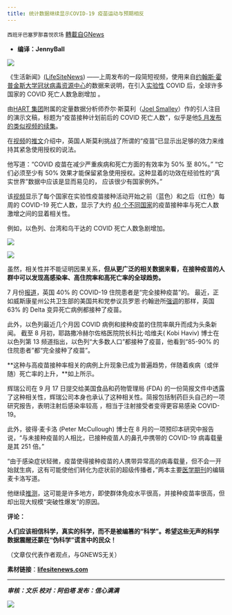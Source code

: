 ```yaml
---
title: 统计数据继续显示COVID-19 疫苗运动与预期相反
---
```

`西班牙巴塞罗那喜悦农场` [轉載自GNews](https://gnews.org/zh-hans/1580834/)

- **编译：JennyBall**


![](https://assets.gnews.org/wp-content/uploads/2021/10/tempsnip269.png)

《生活新闻》[(LifeSiteNews](https://www.lifesitenews.com/)) ——上周发布的一段简短视频，使用来自[约翰斯·霍普金斯大学冠状病毒资源中心](https://coronavirus.jhu.edu/)的数据来说明，在引入[实验性](https://www.lifesitenews.com/blogs/10-reasons-why-the-fda-approval-for-pfizer-jab-isnt-about-health-but-about-forcing-people-to-take-the-shot/?utm_source=featured&amp;utm_campaign=usa) COVID 后，全球许多国家的 COVID 死亡人数急剧增加 。

由[HART 集团](https://www.hartgroup.org/)附属的定量数据分析师乔尔·斯莫利（[Joel Smalley](https://twitter.com/RealJoelSmalley)）作的引人注目的演示文稿，标题为“疫苗接种计划前后的 COVID 死亡人数”，似乎是他[5 月发布的类似视频的续集](https://www.lifesitenews.com/news/video-points-out-unexpected-spikes-in-covid-19-deaths-following-vaccine-uptake/)。

在[视频](https://www.youtube.com/watch?v=WR-pqrMWu3E)的[推文](https://twitter.com/RealJoelSmalley/status/1442059898582355969)介绍中，英国人斯莫利挑战了所谓的“疫苗”已显示出足够的效力来维持其紧急使用授权的说法。

他写道：“COVID 疫苗在减少严重疾病和死亡方面的有效率为 50% 至 80%。” “它们必须至少有 50% 效果才能保留紧急使用授权。这种显着的功效在经验性的“真实世界”数据中应该是显而易见的， 应该很少有国家例外。”

该[视频](https://www.youtube.com/watch?v=WR-pqrMWu3E)显示了每个国家在实验性疫苗接种活动开始之前（蓝色）和之后（红色）每周的 COVID-19 死亡人数，显示了大约 [40 个不同国家](https://photos.google.com/share/AF1QipN3RNLe6QJrvtlyUquqWTfYEX6FDVME1Xy4KK8FbognSTIEJNDn4YmpMyizuGrk3Q?pli=1&amp;key=VWxnOU5uZGlYY3FHWlE3aUNGY05KVDNRUmgtZ2x3)的疫苗接种率与死亡人数激增之间的显着相关性。

例如，以色列、台湾和乌干达的 COVID 死亡人数急剧增加。

![](https://assets.gnews.org/wp-content/uploads/2021/10/tempsnip270.png)

![](https://assets.gnews.org/wp-content/uploads/2021/10/tempsnip271.png)

虽然，相关性并不能证明因果关系，**但从更广泛的相关数据来看，在接种疫苗的人群中可以发现高感染率、高住院率和高死亡率的全球趋势。**

7 月份[报道](https://www.lifesitenews.com/news/uk-govt-official-revises-previous-statement-asserts-only-60-of-covid-hospitalizations-are-of-the-unvaccinated)，英国 40% 的 COVID-19 住院患者是“完全接种疫苗”的。 最近，正如威斯康星州公共卫生部的美国共和党参议员罗恩·约翰逊所[强调](https://fb.watch/8qcN_XZQZy/)的那样，英国 63% 的 Delta 变异死亡病例都接种了疫苗。

此外，以色列最近几个月因 COVID 病例和接种疫苗的住院率飙升而成为头条新闻。 截至 8 月初，耶路撒冷赫尔佐格医院院长科比·哈维夫( Kobi Haviv) 博士在以色列第 13 频道指出，以色列“大多数人口”都接种了疫苗，他看到“85-90% 的住院患者”都“完全接种了疫苗”。

**这种与高疫苗接种率相关的病例上升现象已成为普遍趋势，伴随着疾病（或伴随）死亡率的上升，**如上所示。

辉瑞公司在 9 月 17 日提交给美国食品和药物管理局 (FDA) 的一份简报文件中透露了这种相关性，辉瑞公司本身也承认了这种相关性。简报包括制药巨头自己的一项研究报告，表明注射后感染率较高 ，相当于注射接受者变得更容易感染 COVID-19。

此外，彼得·麦卡洛 (Peter McCullough) 博士在 8 月的一项预印本研究中报告说，“与未接种疫苗的人相比，已接种疫苗人的鼻孔中携带的 COVID-19 病毒载量是其 251 倍。”

“由于感染症状轻微，疫苗使得接种疫苗的人携带异常高的病毒载量，但不会一开始就生病，这有可能使他们转化为症状前的超级传播者，”两本主要[医学期刊](https://www.ajconline.org/)的编辑麦卡洛写道。

他继续[推测](https://www.lifesitenews.com/news/dr-peter-mccullough-tells-rfk-jr-the-vaccines-are-failing/)，这可能是许多地方，即使群体免疫水平很高，并接种疫苗率很高，但却出现大规模“突破性爆发”的原因。

**评论：**

**人们应该相信科学，真实的科学，而不是被编篡的“科学”。希望这些无声的科学数据震醒还蒙在“伪科学”谎言中的民众！**

（文章仅代表作者观点，与GNEWS无关）

**素材链接**：**[lifesitenews.com](https://www.lifesitenews.com/news/brief-video-illustrates-dramatic-spikes-in-covid-19-deaths-following-jabs-in-40-nations/)**

* * *

***审核：文乐
校对：阿伯塔
发布：信心满满***

![](https://assets.gnews.org/wp-content/uploads/2021/10/tempsnip190.png)
